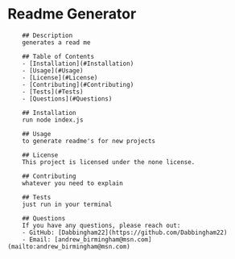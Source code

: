 # Readme Generator

        ## Description
        generates a read me

        ## Table of Contents
        - [Installation](#Installation)
        - [Usage](#Usage)
        - [License](#License)
        - [Contributing](#Contributing)
        - [Tests](#Tests)
        - [Questions](#Questions)

        ## Installation
        run node index.js

        ## Usage
        to generate readme's for new projects

        ## License
        This project is licensed under the none license.

        ## Contributing
        whatever you need to explain

        ## Tests
        just run in your terminal

        ## Questions
        If you have any questions, please reach out:
        - GitHub: [Dabbingham22](https://github.com/Dabbingham22)
        - Email: [andrew_birmingham@msn.com](mailto:andrew_birmingham@msn.com)